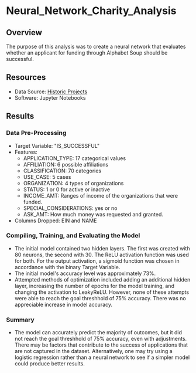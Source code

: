 # Neural_Network_Charity_Analysis
## Overview
The purpose of this analysis was to create a neural network that evaluates whether an applicant for funding through Alphabet Soup should be successful.

## Resources
- Data Source: [Historic Projects](https://github.com/mcarson16/Neural_Network_Charity_Analysis/blob/main/Resources/charity_data.csv)
- Software: Jupyter Notebooks

## Results
### Data Pre-Processing
- Target Variable: "IS_SUCCESSFUL"
- Features:
  - APPLICATION_TYPE: 17 categorical values 
  - AFFILIATION: 6 possible affiliations 
  - CLASSIFICATION: 70 categories
  - USE_CASE: 5 cases 
  - ORGANIZATION: 4 types of organizations
  - STATUS: 1 or 0 for active or inactive
  - INCOME_AMT: Ranges of income of the organizations that were funded.
  - SPECIAL_CONSIDERATIONS: yes or no
  - ASK_AMT: How much money was requested and granted.
- Columns Dropped: EIN and NAME

### Compiling, Training, and Evaluating the Model
- The initial model contained two hidden layers. The first was created with 80 neurons, the second with 30. The ReLU activation function was used for both. For the output activation, a sigmoid function was chosen in accordance with the binary Target Variable.
- The initial model's accuracy level was approximately 73%.
- Attempted methods of optimization included adding an additional hidden layer, increasing the number of epochs for the model training, and changing the activation to LeakyReLU. However, none of these attempts were able to reach the goal threshhold of 75% accuracy. There was no appreciable increase in model accuracy.

### Summary
- The model can accurately predict the majority of outcomes, but it did not reach the goal threshhold of 75% accuracy, even with adjustments. There may be factors that contribute to the success of applications that are not captured in the dataset. Alternatively, one may try using a logistic regression rather than a neural network to see if a simpler model could produce better results.
 
